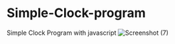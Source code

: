 # Simple-Clock-program
Simple Clock Program with javascript
![Screenshot (7)](https://github.com/Gilgamesh968/Simple-Clock-program/assets/79242876/588b5ce6-70d0-4a1d-9433-99ec6e2623dd)
